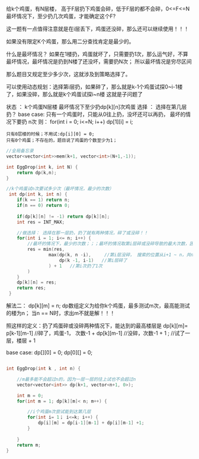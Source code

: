 给k个鸡蛋，有N层楼， 高于F层扔下鸡蛋会碎，低于F层的都不会碎，0<=F<=N
最坏情况下，至少扔几次鸡蛋，才能确定这个F?

这一题有一点值得注意就是在i层丢下，鸡蛋还没碎，那么还可以继续使用！！！

如果没有限定K个鸡蛋，那么用二分查找肯定是最少的。

什么是最坏情况？ 如果在1楼扔，鸡蛋就坏了，只需要扔1次，那么运气好，不算最坏情况，最坏情况是扔到N楼了还没坏，需要扔N次；
   所以最坏情况是穷尽区间

那么题目又规定至少多少次，这就涉及到策略选择了。

可以使用动态规划：选择第i层扔，如果碎了，那么就是k-1个鸡蛋试探0~i-1楼了，如果没碎，那么就是k个鸡蛋试探i~n楼
这就是子问题了

状态 ： k个鸡蛋N层楼 最坏情况下至少扔dp[k][n]次鸡蛋
选择 ： 选择在第几层扔？
base case: 
    只有一个鸡蛋时，只能从0往上扔，没坏还可以再扔， 最坏的情况下要扔 n次
    则：
    for(int i = 0; i<=N; i++) dp[1][i] = i;

    只有0层楼的时候；不用试:dp[i][0] = 0;
    只有0个鸡蛋；不存在的，题目说了鸡蛋的个数至少为1；

```cpp
//全局备忘录
vector<vector<int>>mem(k+1, vector<int>(N+1,-1));

int EggDrop(int k, int N) {
    return dp(k,n);
}

//k个鸡蛋试n次要试多少次（最坏情况，最少的次数）
 int dp(int k, int n) {
    if(k == 1) return n;
    if(n == 0) return 0;
    
    if(dp[k][n] != -1) return dp[k][n];
    int res = INT_MAX;

    //做选择： 选择在那一层扔，扔了就有两种情况，碎了或没碎！！
    for(int i = 1; i<= n; i++) {
        //最坏的情况下，最少的次数；；；最坏的情况取第i层碎或没碎导致的最大次数，因为第i层碎了或没碎都还得计算，因为还没找到最终的F层
        res = min(res, 
                max(dp(k, n -i),     //第i层没碎， 搜索的位置从i+1 ~ n，共n-i层
                    dp(k -1, i-1)   //第i层碎了   
                ) + 1   //第i次扔了1次
        )
    }
    dp[k][n] = res;
    return res;
 }

```

解法二： 
dp[k][m] = n;   dp数组定义为给你k个鸡蛋，最多测试m次，最高能测试的楼为n；  当n == N时，求出m不就是解！！！

照这样的定义：扔了鸡蛋碎或没碎两种情况下，能达到的最高楼层是
dp[k][m]= p[k-1][m-1]       //碎了，鸡蛋-1， 次数-1
             + dp[k][m-1]   //没碎，次数-1
                  + 1 ;     //试了一层，楼层 + 1

base case:  dp[][0] = 0;  dp[0][] = 0;

```cpp

int EggDrop(int k , int n) {

    //m最多能不会超过n的，因为一层一层的往上试也不会超过n
    vector<vector<int>> dp(k+1, vector<n+1, 0>);

    int m = 0;
    for(int m = 1; dp[k][m]< n; m++) {

        //i个鸡蛋m次尝试能到达第几层
        for(int i= 1； i<=k; i++) {
            dp[i][m] = dp[i-1][m-1] + dp[i][m-1] +1;
        }
        
    }
    return m;
} 


```